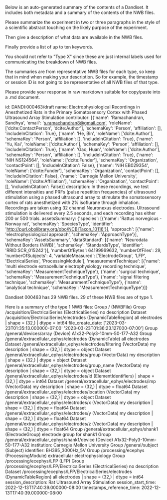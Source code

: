 
Below is an auto-generated summary of the contents of a Dandiset. It includes both metadata and a summary of the contents of the NWB files.

Please summarize the experiment in two or three paragraphs in the style of a scientific abstract touching on the likely purpose of the experiment.

Then give a description of what data are available in the NWB files.

Finally provide a list of up to ten keywords.

You should not refer to "Type X" since these are just internal labels used for communicating the breakdown of NWB files.

The summaries are from representative NWB files for each type, so keep that in mind when making your description. So for example, the timestamp or session ID is not going to be representative of all NWB files of that type.

Please provide your response in raw markdown suitable for copy/paste into a .md document.


id: DANDI:000463/draft
name: Electrophysiological Recordings in Anesthetized Rats in the Primary Somatosensory Cortex with Phased Ultrasound Array Stimulation
contributor: [{'name': 'Ramachandran, Sandhya', 'email': 's.ramachandran8@gmail.com', 'roleName': ['dcite:ContactPerson', 'dcite:Author'], 'schemaKey': 'Person', 'affiliation': [], 'includeInCitation': True}, {'name': 'He, Bin', 'roleName': ['dcite:Author'], 'schemaKey': 'Person', 'affiliation': [], 'includeInCitation': True}, {'name': 'Yu, Kai', 'roleName': ['dcite:Author'], 'schemaKey': 'Person', 'affiliation': [], 'includeInCitation': True}, {'name': 'Gao, Huan', 'roleName': ['dcite:Author'], 'schemaKey': 'Person', 'affiliation': [], 'includeInCitation': True}, {'name': 'NIH NS124564', 'roleName': ['dcite:Funder'], 'schemaKey': 'Organization', 'contactPoint': [], 'includeInCitation': False}, {'name': 'NIH EB029354', 'roleName': ['dcite:Funder'], 'schemaKey': 'Organization', 'contactPoint': [], 'includeInCitation': False}, {'name': 'Carnegie Mellon University', 'roleName': ['dcite:Affiliation'], 'schemaKey': 'Organization', 'contactPoint': [], 'includeInCitation': False}]
description: In these recordings, we test different intensities and PRFs (pulse repetition frequencies) of ultrasound stimulation using a phased ultrasound array to stimulate the somatosensory cortex of rats anesthetized with 2% isoflurane through inhalation. Recordings are taken using 32 channel Neuronexus electrodes. Ultrasound stimulation is delivered every 2.5 seconds, and each recording has either 200 or 500 trials. 
assetsSummary: {'species': [{'name': 'Rattus norvegicus - Norway rat', 'schemaKey': 'SpeciesType', 'identifier': 'http://purl.obolibrary.org/obo/NCBITaxon_10116'}], 'approach': [{'name': 'electrophysiological approach', 'schemaKey': 'ApproachType'}], 'schemaKey': 'AssetsSummary', 'dataStandard': [{'name': 'Neurodata Without Borders (NWB)', 'schemaKey': 'StandardsType', 'identifier': 'RRID:SCR_015242'}], 'numberOfBytes': 64199969632, 'numberOfFiles': 29, 'numberOfSubjects': 4, 'variableMeasured': ['ElectrodeGroup', 'LFP', 'ElectricalSeries', 'ProcessingModule'], 'measurementTechnique': [{'name': 'multi electrode extracellular electrophysiology recording technique', 'schemaKey': 'MeasurementTechniqueType'}, {'name': 'surgical technique', 'schemaKey': 'MeasurementTechniqueType'}, {'name': 'signal filtering technique', 'schemaKey': 'MeasurementTechniqueType'}, {'name': 'analytical technique', 'schemaKey': 'MeasurementTechniqueType'}]}

Dandiset 000463 has 29 NWB files.
29 of these NWB files are of type 1.


Here is a summary of the type 1 NWB files:
  Group / (NWBFile) 
  Group /acquisition/ElectricalSeries (ElectricalSeries) no description
  Dataset /acquisition/ElectricalSeries/electrodes (DynamicTableRegion) all electrodes | shape = (32,) | dtype = int64
  file_create_date: ['2023-03-23T01:35:13.000000-07:00' '2023-03-23T01:36:23.127000-07:00']
  Group /general/devices/array (Device) A1x32-Poly3-10mm-50-177-A32
  Group /general/extracellular_ephys/electrodes (DynamicTable) all electrodes
  Dataset /general/extracellular_ephys/electrodes/filtering (VectorData) my description | shape = (32,) | dtype = object
  Dataset /general/extracellular_ephys/electrodes/group (VectorData) my description | shape = (32,) | dtype = object
  Dataset /general/extracellular_ephys/electrodes/group_name (VectorData) my description | shape = (32,) | dtype = object
  Dataset /general/extracellular_ephys/electrodes/id (ElementIdentifiers)  | shape = (32,) | dtype = int64
  Dataset /general/extracellular_ephys/electrodes/imp (VectorData) my description | shape = (32,) | dtype = float64
  Dataset /general/extracellular_ephys/electrodes/location (VectorData) my description | shape = (32,) | dtype = object
  Dataset /general/extracellular_ephys/electrodes/x (VectorData) my description | shape = (32,) | dtype = float64
  Dataset /general/extracellular_ephys/electrodes/y (VectorData) my description | shape = (32,) | dtype = float64
  Dataset /general/extracellular_ephys/electrodes/z (VectorData) my description | shape = (32,) | dtype = float64
  Group /general/extracellular_ephys/shank1 (ElectrodeGroup) electrode group for shank1
  Group /general/extracellular_ephys/shank1/device (Device) A1x32-Poly3-10mm-50-177-A32
  institution: Carnegie Mellon University
  Group /general/subject (Subject) 
  identifier: BH395_3000Hz_5V
  Group /processing/ecephys (ProcessingModule) extracellular electrophysiology
  Group /processing/ecephys/LFP (LFP) 
  Group /processing/ecephys/LFP/ElectricalSeries (ElectricalSeries) no description
  Dataset /processing/ecephys/LFP/ElectricalSeries/electrodes (DynamicTableRegion) all electrodes | shape = (32,) | dtype = int64
  session_description: Rat Ultrasound Array Stimulation
  session_start_time: 2022-12-13T17:40:39.000000-08:00
  timestamps_reference_time: 2022-12-13T17:40:39.000000-08:00
